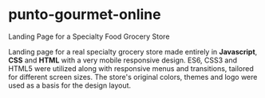 # punto-gourmet-online
 Landing Page for a Specialty Food Grocery Store
 
 Landing page for a real specialty grocery store made entirely in <strong>Javascript</strong>, <strong>CSS</strong> and <strong>HTML</strong> with a very mobile responsive design. ES6, CSS3 and HTML5 were utilized along with responsive menus and transitions, tailored for different screen sizes. The store's original colors, themes and logo were used as a basis for the design layout.
